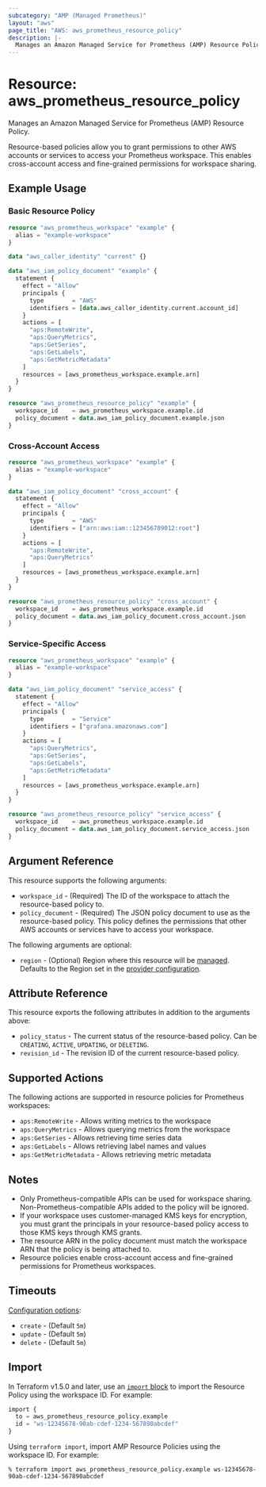 ```yaml
---
subcategory: "AMP (Managed Prometheus)"
layout: "aws"
page_title: "AWS: aws_prometheus_resource_policy"
description: |-
  Manages an Amazon Managed Service for Prometheus (AMP) Resource Policy.
---
```


# Resource: aws_prometheus_resource_policy

Manages an Amazon Managed Service for Prometheus (AMP) Resource Policy.

Resource-based policies allow you to grant permissions to other AWS accounts or services to access your Prometheus workspace. This enables cross-account access and fine-grained permissions for workspace sharing.

## Example Usage

### Basic Resource Policy

```terraform
resource "aws_prometheus_workspace" "example" {
  alias = "example-workspace"
}

data "aws_caller_identity" "current" {}

data "aws_iam_policy_document" "example" {
  statement {
    effect = "Allow"
    principals {
      type        = "AWS"
      identifiers = [data.aws_caller_identity.current.account_id]
    }
    actions = [
      "aps:RemoteWrite",
      "aps:QueryMetrics",
      "aps:GetSeries",
      "aps:GetLabels",
      "aps:GetMetricMetadata"
    ]
    resources = [aws_prometheus_workspace.example.arn]
  }
}

resource "aws_prometheus_resource_policy" "example" {
  workspace_id    = aws_prometheus_workspace.example.id
  policy_document = data.aws_iam_policy_document.example.json
}
```

### Cross-Account Access

```terraform
resource "aws_prometheus_workspace" "example" {
  alias = "example-workspace"
}

data "aws_iam_policy_document" "cross_account" {
  statement {
    effect = "Allow"
    principals {
      type        = "AWS"
      identifiers = ["arn:aws:iam::123456789012:root"]
    }
    actions = [
      "aps:RemoteWrite",
      "aps:QueryMetrics"
    ]
    resources = [aws_prometheus_workspace.example.arn]
  }
}

resource "aws_prometheus_resource_policy" "cross_account" {
  workspace_id    = aws_prometheus_workspace.example.id
  policy_document = data.aws_iam_policy_document.cross_account.json
}
```

### Service-Specific Access

```terraform
resource "aws_prometheus_workspace" "example" {
  alias = "example-workspace"
}

data "aws_iam_policy_document" "service_access" {
  statement {
    effect = "Allow"
    principals {
      type        = "Service"
      identifiers = ["grafana.amazonaws.com"]
    }
    actions = [
      "aps:QueryMetrics",
      "aps:GetSeries",
      "aps:GetLabels",
      "aps:GetMetricMetadata"
    ]
    resources = [aws_prometheus_workspace.example.arn]
  }
}

resource "aws_prometheus_resource_policy" "service_access" {
  workspace_id    = aws_prometheus_workspace.example.id
  policy_document = data.aws_iam_policy_document.service_access.json
}
```

## Argument Reference

This resource supports the following arguments:

* `workspace_id` - (Required) The ID of the workspace to attach the resource-based policy to.
* `policy_document` - (Required) The JSON policy document to use as the resource-based policy. This policy defines the permissions that other AWS accounts or services have to access your workspace.

The following arguments are optional:

* `region` - (Optional) Region where this resource will be [managed](https://docs.aws.amazon.com/general/latest/gr/rande.html#regional-endpoints). Defaults to the Region set in the [provider configuration](https://registry.terraform.io/providers/hashicorp/aws/latest/docs#aws-configuration-reference).

## Attribute Reference

This resource exports the following attributes in addition to the arguments above:

* `policy_status` - The current status of the resource-based policy. Can be `CREATING`, `ACTIVE`, `UPDATING`, or `DELETING`.
* `revision_id` - The revision ID of the current resource-based policy.

## Supported Actions

The following actions are supported in resource policies for Prometheus workspaces:

* `aps:RemoteWrite` - Allows writing metrics to the workspace
* `aps:QueryMetrics` - Allows querying metrics from the workspace  
* `aps:GetSeries` - Allows retrieving time series data
* `aps:GetLabels` - Allows retrieving label names and values
* `aps:GetMetricMetadata` - Allows retrieving metric metadata

## Notes

* Only Prometheus-compatible APIs can be used for workspace sharing. Non-Prometheus-compatible APIs added to the policy will be ignored.
* If your workspace uses customer-managed KMS keys for encryption, you must grant the principals in your resource-based policy access to those KMS keys through KMS grants.
* The resource ARN in the policy document must match the workspace ARN that the policy is being attached to.
* Resource policies enable cross-account access and fine-grained permissions for Prometheus workspaces.

## Timeouts

[Configuration options](https://developer.hashicorp.com/terraform/language/resources/syntax#operation-timeouts):

- `create` - (Default `5m`)
- `update` - (Default `5m`)
- `delete` - (Default `5m`)

## Import

In Terraform v1.5.0 and later, use an [`import` block](https://developer.hashicorp.com/terraform/language/import) to import the Resource Policy using the workspace ID. For example:

```terraform
import {
  to = aws_prometheus_resource_policy.example
  id = "ws-12345678-90ab-cdef-1234-567890abcdef"
}
```

Using `terraform import`, import AMP Resource Policies using the workspace ID. For example:

```console
% terraform import aws_prometheus_resource_policy.example ws-12345678-90ab-cdef-1234-567890abcdef
```
